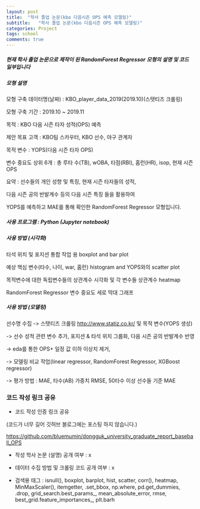 ```yaml
---
layout: post
title:  "학사 졸업 논문(kbo 다음시즌 OPS 예측 모델링)"
subtitle:   "학사 졸업 논문(kbo 다음시즌 OPS 예측 모델링)"
categories: Project
tags: school
comments: true
---
```


##### 현재 학사 졸업 논문으로 제작이 된 RandomForest Regressor 모형의 설명 및 코드 일부입니다

##### 모형 설명

모형 구축 데이터명(날짜) :  KBO_player_data_2019(2019.10)(스탯티즈 크롤링)

모형 구축 기간 : 2019.10 ~ 2019.11

목적 : KBO 다음 시즌 타자 성적(OPS) 예측

제안 목표 고객 : KBO팀 스카우터, KBO 선수, 야구 관계자

목적 변수 : YOPS(다음 시즌 타자 OPS)

변수 중요도 상위 6개 : 총 루타 수(TB), wOBA, 타점(RBI), 홈런(HR), isop, 현재 시즌 OPS

요약 : 선수들의 개인 성향 및 특징, 현재 시즌 타자들의 성적,

다음 시즌 공의 반발계수 등의 다음 시즌 특징 들을 활용하여

YOPS를 예측하고 MAE를 통해 확인한 RandomForest Regressor 모형입니다.


##### 사용 프로그램 : Python (Jupyter notebook)

##### 사용 방법 (시각화)

타석 위치 및 포지션 통합 작업 용 boxplot and bar plot

예상 핵심 변수(타수, 나이, war, 홈런) histogram and YOPS와의 scatter plot

목적변수에 대한 독립변수들의 상관계수 시각화 및 각 변수들 상관계수 heatmap

RandomForest Regressor 변수 중요도 세로 막대 그래프

##### 사용 방법 (모델링)

선수명 수집 -> 스탯티즈 크롤링 <http://www.statiz.co.kr/> 및 목적 변수(YOPS 생성)

-> 선수 성적 관련 변수 추가, 포지션 & 타석 위치 그룹화, 다음 시즌 공의 반발계수 반영

-> eda를 통한 OPS+ 일정 값 이하 이상치 제거, 

-> 모델링 비교 작업(linear regressor, RandomForest Regressor, XGBoost regressor)

-> 평가 방법 : MAE, 타수(AB) 가중치 RMSE, 50타수 이상 선수들 기준 MAE



### 코드 작성 링크 공유

- 코드 작성 인증 링크 공유

(코드가 너무 길어 깃허브 블로그에는 포스팅 하지 않습니다.)

<https://github.com/bluemumin/dongguk_university_graduate_report_baseball_OPS>

- 작성 학사 논문 (설명) 공개 여부 : x

- 데이터 수집 방법 및 크롤링 코드 공개 여부 : x

- 검색용 태그 :  isnull(), boxplot, barplot, hist, scatter, corr(), heatmap, MinMaxScaler(), itemgetter, .set_bbox, np.where, pd.get_dummies, .drop, grid_search.best_params_, mean_absolute_error, rmse, best_grid.feature_importances_, plt.barh
